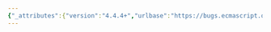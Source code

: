 ```yaml
---
{"_attributes":{"version":"4.4.4+","urlbase":"https://bugs.ecmascript.org/","maintainer":"dherman@mozilla.com"},"bug":{"bug_id":1513,"creation_ts":"2013-05-17 13:01:00 -0700","short_desc":"13.4: \"]] ]]\"","delta_ts":"2013-07-15 17:04:15 -0700","product":"Draft for 6th Edition","component":"editorial issue","version":"Rev 15: May 14, 2013 Draft","rep_platform":"All","op_sys":"All","bug_status":"RESOLVED","resolution":"FIXED","priority":"Normal","bug_severity":"minor","everconfirmed":true,"reporter":{"uid":"jmdyck","name":"Michael Dyck"},"assigned_to":{"uid":"allen","name":"Allen Wirfs-Brock"},"long_desc":[{"commentid":4063,"comment_count":0,"who":{"uid":"jmdyck","name":"Michael Dyck"},"bug_when":"2013-05-17 13:01:12 -0700","thetext":"In 13.4 \"Generator Function Definitions\",\nunder \"Runtime Semantics EvaluateBody\",\nrule 2 step 3 says:\n    If the value of G’s [[GeneratorState]] ]] internal data property ...\n\nDelete the extra \"]]\""},{"commentid":4203,"comment_count":1,"who":{"uid":"allen","name":"Allen Wirfs-Brock"},"bug_when":"2013-06-17 15:11:39 -0700","thetext":"fixed in rev 16 editor's draft"},{"commentid":4493,"comment_count":2,"who":{"uid":"allen","name":"Allen Wirfs-Brock"},"bug_when":"2013-07-15 17:04:15 -0700","thetext":"fixed in rev16 draft.  July 15, 2013"}]}}
---
```

